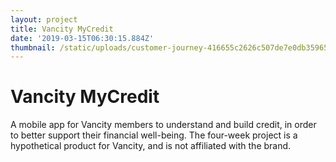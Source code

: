 ```yaml
---
layout: project
title: Vancity MyCredit
date: '2019-03-15T06:30:15.884Z'
thumbnail: /static/uploads/customer-journey-416655c2626c507de7e0db359650b567.png
---
```

# Vancity MyCredit

A mobile app for Vancity members to understand and build credit, in order to
better support their financial well-being. The four-week project is a
hypothetical product for Vancity, and is not affiliated with the brand.
